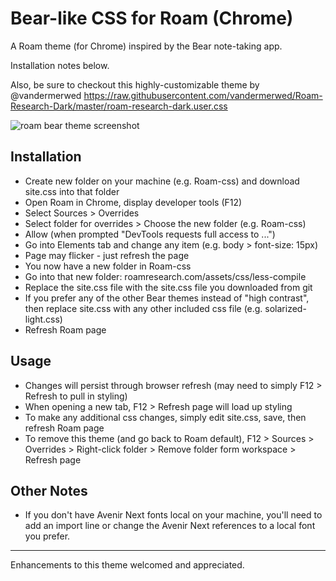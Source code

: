 # Bear-like CSS for Roam (Chrome)

A Roam theme (for Chrome) inspired by the Bear note-taking app.

Installation notes below.

Also, be sure to checkout this highly-customizable theme by @vandermerwed
https://raw.githubusercontent.com/vandermerwed/Roam-Research-Dark/master/roam-research-dark.user.css

![roam bear theme screenshot](https://raw.githubusercontent.com/apg-dev/roam-theme-bear/master/roam-bear-theme-v2.png)


## Installation

* Create new folder on your machine (e.g. Roam-css) and download site.css into that folder
* Open Roam in Chrome, display developer tools (F12)
* Select Sources > Overrides
* Select folder for overrides > Choose the new folder (e.g. Roam-css)
* Allow (when prompted "DevTools requests full access to ...")
* Go into Elements tab and change any item (e.g. body > font-size: 15px)
* Page may flicker - just refresh the page
* You now have a new folder in Roam-css
* Go into that new folder: roamresearch.com/assets/css/less-compile
* Replace the site.css file with the site.css file you downloaded from git
* If you prefer any of the other Bear themes instead of "high contrast", then replace site.css with any other included css file (e.g. solarized-light.css)
* Refresh Roam page 

## Usage

* Changes will persist through browser refresh (may need to simply F12 > Refresh to pull in styling)
* When opening a new tab, F12 > Refresh page will load up styling
* To make any additional css changes, simply edit site.css, save, then refresh Roam page
* To remove this theme (and go back to Roam default), F12 > Sources > Overrides > Right-click folder > Remove folder form workspace > Refresh page



## Other Notes

* If you don't have Avenir Next fonts local on your machine, you'll need to add an import line or change the Avenir Next references to a local font you prefer.


---


Enhancements to this theme welcomed and appreciated.
